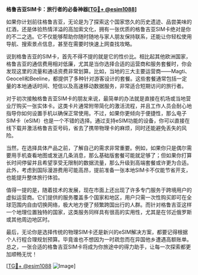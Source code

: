 **格鲁吉亚SIM卡：旅行者的必备神器[[TG💪+ @esim1088](https://t.me/s/esim1088)]**

如果你计划前往格鲁吉亚，无论是为了探索这个国家悠久的历史遗迹、品尝美味的红酒，还是体验热情洋溢的高加索文化，拥有一张优质的格鲁吉亚SIM卡绝对是你的不二之选。它不仅能够帮助你随时随地与家人朋友保持联系，还能让你轻松使用导航、搜索景点信息，甚至在需要时快速上网查找攻略。

说到格鲁吉亚的SIM卡，首先不得不提的就是它的性价比。相比起其他欧洲国家，格鲁吉亚的通信费用相对低廉，尤其是当你选择合适的运营商和服务套餐时，你会发现这里的流量和通话资费非常划算。比如，当地的三大主要运营商——Magti、Geocell和Beeline，都提供了多种针对游客设计的套餐。这些套餐通常包括一定量的本地通话时间、短信以及高速移动数据服务，非常适合短期访问的旅行者。

对于初次接触格鲁吉亚SIM卡的朋友来说，最简单的办法就是直接在机场或当地营业厅购买一张实体卡。这类卡片通常附带简化的激活流程，并且工作人员会耐心地指导你如何设置手机以确保正常使用。不过，如果你更倾向于便捷性，那么电子SIM卡（eSIM）也是一个不错的选择。通过支持eSIM功能的设备，你可以直接在线下载并激活格鲁吉亚号码，省去了携带物理卡的麻烦，同时还能避免丢失的风险。

当然，在选择具体产品之前，了解自己的需求非常重要。例如，如果你只是偶尔需要用手机查看地图或发送几条消息，那么基础版套餐可能就足够了；但如果你打算长时间停留并且希望享受无限制的数据流量，那么升级到高端套餐或许更为合适。此外，考虑到国际漫游费用可能高昂，提前准备一张本地SIM卡不仅能节省开支，也能提升整体旅行体验。

值得一提的是，随着技术的发展，现在市面上还出现了许多专门服务于跨境用户的虚拟运营商。它们提供的服务覆盖多个国家和地区，用户只需一次性购买即可在全球范围内自由切换网络，极大地方便了频繁跨国出行的人群。而针对格鲁吉亚这样一个地理位置独特的国家，这类服务同样具有很高的实用性，尤其是在邻近俄罗斯或其他周边地区时。

最后，无论你是选择传统的物理SIM卡还是新兴的eSIM解决方案，都要记得根据个人行程合理规划预算。毕竟谁也不想因为一时疏忽而在异国他乡遭遇高额账单。总之，一张合适的格鲁吉亚SIM卡将成为你旅途中的得力助手，让每一次探索都更加顺畅无忧！

[[TG💪+ @esim1088](https://t.me/s/esim1088) ![Image](https://i.postimg.cc/4NQfJmqS/Snipaste-2025-05-13-00-14-12.png)]